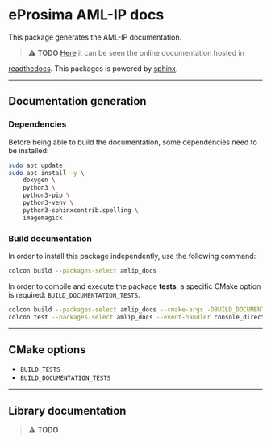 # eProsima AML-IP docs

This package generates the AML-IP documentation.

> :warning: **TODO**
[Here](https://readthedocs.org/) it can be seen the online documentation hosted in

[readthedocs](https://readthedocs.org/).
This packages is powered by [sphinx](https://www.sphinx-doc.org/en/master/).

---

## Documentation generation

### Dependencies

Before being able to build the documentation, some dependencies need to be installed:

```bash
sudo apt update
sudo apt install -y \
    doxygen \
    python3 \
    python3-pip \
    python3-venv \
    python3-sphinxcontrib.spelling \
    imagemagick
```

### Build documentation

In order to install this package independently, use the following command:

```bash
colcon build --packages-select amlip_docs
```

In order to compile and execute the package **tests**, a specific CMake option is required: `BUILD_DOCUMENTATION_TESTS`.

```bash
colcon build --packages-select amlip_docs --cmake-args -DBUILD_DOCUMENTATION_TESTS
colcon test --packages-select amlip_docs --event-handler console_direct+
```

---

## CMake options

* `BUILD_TESTS`
* `BUILD_DOCUMENTATION_TESTS`

---

## Library documentation

> :warning: **TODO**
